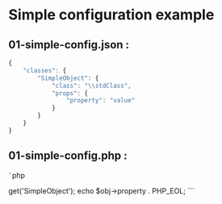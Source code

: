 # Simple configuration example

## 01-simple-config.json :

```js
{
	"classes": {
		"SimpleObject": {
			"class": "\\stdClass", 
			"props": {
				"property": "value"
			}
		}
	}
}
```

## 01-simple-config.php :

`̀ `php
<?php

    require_once __ DIR__ . '/../../vendor/autoload.php';
    
    $config = \Aztech\Phinject\Config\ConfigFactory::fromFile(__DIR__ . '/injections.json');
    $container = \Aztech\Phinject\ContainerFactory::create($config);
    
    $obj = $container->get('SimpleObject');
    
    echo $obj->property . PHP_EOL;
```